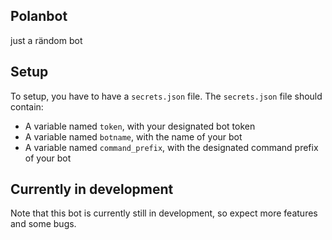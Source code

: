 ## Polanbot
just a rändom bot
## Setup
To setup, you have to have a ``secrets.json`` file. The ``secrets.json`` file should contain:
* A variable named ``token``, with your designated bot token
* A variable named ``botname``, with the name of your bot
* A variable named ``command_prefix``, with the designated command prefix of your bot
## Currently in development
Note that this bot is currently still in development, so expect more features and some bugs.